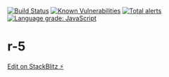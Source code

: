 [![Build Status](https://travis-ci.com/gcauchis/r-5.svg?branch=master)](https://travis-ci.com/gcauchis/r-5) [![Known Vulnerabilities](https://snyk.io/test/github/gcauchis/r-5/badge.svg?targetFile=package.json)](https://snyk.io/test/github/gcauchis/r-5?targetFile=package.json) [![Total alerts](https://img.shields.io/lgtm/alerts/g/gcauchis/r-5.svg?logo=lgtm&logoWidth=18)](https://lgtm.com/projects/g/gcauchis/r-5/alerts/)
[![Language grade: JavaScript](https://img.shields.io/lgtm/grade/javascript/g/gcauchis/r-5.svg?logo=lgtm&logoWidth=18)](https://lgtm.com/projects/g/gcauchis/r-5/context:javascript)

# r-5

[Edit on StackBlitz ⚡️](https://stackblitz.com/edit/r-5)
